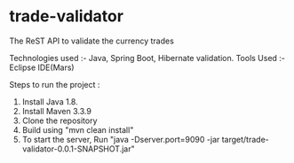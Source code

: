 # trade-validator
The ReST API to validate the currency trades

Technologies used :- Java, Spring Boot, Hibernate validation.
Tools Used :- Eclipse IDE(Mars)

Steps to run the project :
  1) Install Java 1.8.
  2) Install Maven 3.3.9
  3) Clone the repository
  4) Build using "mvn clean install"
  5) To start the server, Run "java -Dserver.port=9090 -jar target/trade-validator-0.0.1-SNAPSHOT.jar"
  
